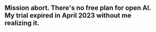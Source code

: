 ## Mission abort. There's no free plan for open AI. My trial expired in April 2023 without me realizing it. 